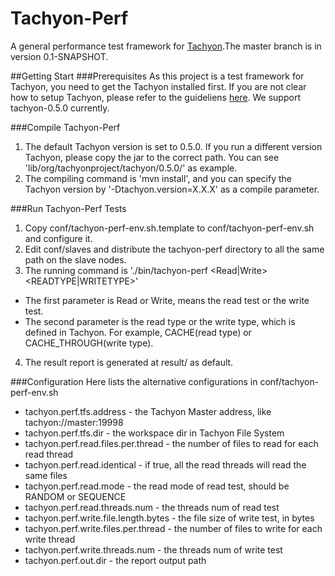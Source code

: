Tachyon-Perf
============

A  general performance test framework for [Tachyon](http://tachyon-project.org/).The master branch is in version 0.1-SNAPSHOT.

##Getting Start
###Prerequisites
As this project is a test framework for Tachyon, you need to get the Tachyon installed first. If you are not clear how to setup Tachyon, please refer to the guideliens [here](http://tachyon-project.org/Running-Tachyon-on-a-Cluster.html). We support  tachyon-0.5.0 currently.

###Compile Tachyon-Perf
1. The default Tachyon version is set to 0.5.0. If you run a different version Tachyon, please copy the jar to the correct path. You can see 'lib/org/tachyonproject/tachyon/0.5.0/' as example.
2. The compiling command is 'mvn install', and you can specify the Tachyon version by '-Dtachyon.version=X.X.X' as a compile parameter.

###Run Tachyon-Perf Tests
1. Copy conf/tachyon-perf-env.sh.template to conf/tachyon-perf-env.sh and configure it.
2. Edit conf/slaves and distribute the tachyon-perf directory to all the same path on the slave nodes.
3. The running command is './bin/tachyon-perf <Read|Write> <READTYPE|WRITETYPE>'
 * The first parameter is Read or Write, means the read test or the write test.
 * The second parameter is the read type or the write type, which is defined in Tachyon. For example, CACHE(read type) or CACHE_THROUGH(write type).
4. The result report is generated at result/ as default.

###Configuration
Here lists the alternative configurations in conf/tachyon-perf-env.sh
 * tachyon.perf.tfs.address - the Tachyon Master address, like tachyon://master:19998
 * tachyon.perf.tfs.dir - the workspace dir in Tachyon File System
 * tachyon.perf.read.files.per.thread - the number of files to read for each read thread
 * tachyon.perf.read.identical - if true, all the read threads will read the same files
 * tachyon.perf.read.mode -  the read mode of read test, should be RANDOM or SEQUENCE
 * tachyon.perf.read.threads.num - the threads num of read test
 * tachyon.perf.write.file.length.bytes - the file size of write test, in bytes
 * tachyon.perf.write.files.per.thread - the number of files to write for each write thread
 * tachyon.perf.write.threads.num - the threads num of write test
 * tachyon.perf.out.dir - the report output path

